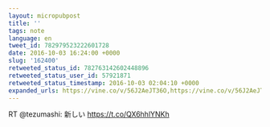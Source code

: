 ```yaml
---
layout: micropubpost
title: ''
tags: note
language: en
tweet_id: 782979523222601728
date: 2016-10-03 16:24:00 +0000
slug: '162400'
retweeted_status_id: 782763142602448896
retweeted_status_user_id: 57921871
retweeted_status_timestamp: 2016-10-03 02:04:10 +0000
expanded_urls: https://vine.co/v/56J2AeJT36O,https://vine.co/v/56J2AeJT36O
---
```

RT @tezumashi: 新しい https://t.co/QX6hhlYNKh
